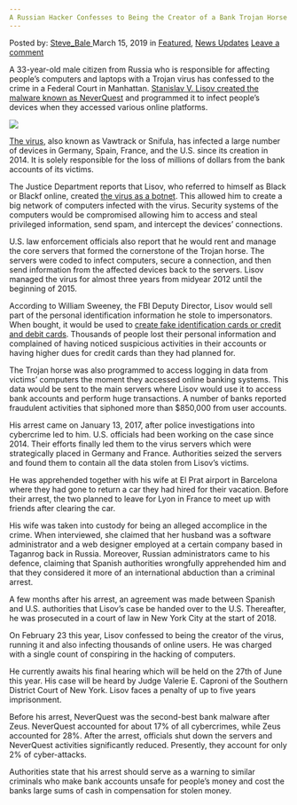 ```yaml
---
A Russian Hacker Confesses to Being the Creator of a Bank Trojan Horse
---
```

<article class="post-listing post-28634 post type-post status-publish format-standard has-post-thumbnail hentry category-deepdot-news category-news-updates tag-bank tag-confesses tag-creator tag-hacker tag-horse tag-russian tag-trojan">
    <div class="post-inner">
    <p class="post-meta">
    <span>Posted by: <a href="https://www.deepdotweb.com/author/steve_bale/" title="">Steve_Bale </a></span>
    <span>March 15, 2019</span>
    <span>in <a href="https://www.deepdotweb.com/category/deepdot-news/" rel="category tag">Featured</a>, <a href="https://www.deepdotweb.com/category/news-updates/" rel="category tag">News Updates</a></span>
    <span><a href="https://www.deepdotweb.com/2019/03/15/a-russian-hacker-confesses-to-being-the-creator-of-a-bank-trojan-horse/#respond">Leave a comment</a></span>
    </p>
    <div class="clear"></div>
    <div class="entry">
    <p>A 33-year-old male citizen from Russia who is responsible for affecting people’s computers and laptops with a Trojan virus has confessed to the crime in a Federal Court in Manhattan. <a href="https://www.zdnet.com/article/russian-national-author-of-neverquest-banking-trojan-pleads-guilty/">Stanislav V. Lisov created the malware known as NeverQuest</a> and programmed it to infect people’s devices when they accessed various online platforms.</p>
    <p><strong><img class="wp-image-28637" src="https://www.deepdotweb.com/wp-content/uploads/2019/03/word-image-9.jpeg" srcset="https://www.deepdotweb.com/wp-content/uploads/2019/03/word-image-9.jpeg 660w, https://www.deepdotweb.com/wp-content/uploads/2019/03/word-image-9-300x150.jpeg 300w" sizes="(max-width: 660px) 100vw, 660px" /></strong></p>
    <p><a href="https://www.deepdotweb.com/2017/06/23/14-year-old-boy-arrested-japan-creating-ransomware-virus/">The virus</a>, also known as Vawtrack or Snifula, has infected a large number of devices in Germany, Spain, France, and the U.S. since its creation in 2014. It is solely responsible for the loss of millions of dollars from the bank accounts of its victims.</p>
    <p>The Justice Department reports that Lisov, who referred to himself as Black or Blackf online, created <a href="https://www.deepdotweb.com/2018/10/14/kelihos-botnet-operator-pleads-guilty-to-id-trading-on-darkweb/">the virus as a botnet</a>. This allowed him to create a big network of computers infected with the virus. Security systems of the computers would be compromised allowing him to access and steal privileged information, send spam, and intercept the devices’ connections.</p>
    <p>U.S. law enforcement officials also report that he would rent and manage the core servers that formed the cornerstone of the Trojan horse. The servers were coded to infect computers, secure a connection, and then send information from the affected devices back to the servers. Lisov managed the virus for almost three years from midyear 2012 until the beginning of 2015.</p>
    <p>According to William Sweeney, the FBI Deputy Director, Lisov would sell part of the personal identification information he stole to impersonators. When bought, it would be used to <a href="https://www.deepdotweb.com/2019/01/22/multi-agency-force-brings-down-dark-web-identity-theft-from-douglas-county/">create fake identification cards or credit and debit cards</a>. Thousands of people lost their personal information and complained of having noticed suspicious activities in their accounts or having higher dues for credit cards than they had planned for.</p>
    <p>The Trojan horse was also programmed to access logging in data from victims’ computers the moment they accessed online banking systems. This data would be sent to the main servers where Lisov would use it to access bank accounts and perform huge transactions. A number of banks reported fraudulent activities that siphoned more than $850,000 from user accounts.</p>
    <p>His arrest came on January 13, 2017, after police investigations into cybercrime led to him. U.S. officials had been working on the case since 2014. Their efforts finally led them to the virus servers which were strategically placed in Germany and France. Authorities seized the servers and found them to contain all the data stolen from Lisov’s victims.</p>
    <p>He was apprehended together with his wife at El Prat airport in Barcelona where they had gone to return a car they had hired for their vacation. Before their arrest, the two planned to leave for Lyon in France to meet up with friends after clearing the car.</p>
    <p>His wife was taken into custody for being an alleged accomplice in the crime. When interviewed, she claimed that her husband was a software administrator and a web designer employed at a certain company based in Taganrog back in Russia. Moreover, Russian administrators came to his defence, claiming that Spanish authorities wrongfully apprehended him and that they considered it more of an international abduction than a criminal arrest.</p>
    <p>A few months after his arrest, an agreement was made between Spanish and U.S. authorities that Lisov’s case be handed over to the U.S. Thereafter, he was prosecuted in a court of law in New York City at the start of 2018.</p>
    <p>On February 23 this year, Lisov confessed to being the creator of the virus, running it and also infecting thousands of online users. He was charged with a single count of conspiring in the hacking of computers.</p>
    <p>He currently awaits his final hearing which will be held on the 27th of June this year. His case will be heard by Judge Valerie E. Caproni of the Southern District Court of New York. Lisov faces a penalty of up to five years imprisonment.</p>
    <p>Before his arrest, NeverQuest was the second-best bank malware after Zeus. NeverQuest accounted for about 17% of all cybercrimes, while Zeus accounted for 28%. After the arrest, officials shut down the servers and NeverQuest activities significantly reduced. Presently, they account for only 2% of cyber-attacks.</p>
    <p>Authorities state that his arrest should serve as a warning to similar criminals who make bank accounts unsafe for people’s money and cost the banks large sums of cash in compensation for stolen money.</p>
    </div>
    <span style="display:none"><a href="https://www.deepdotweb.com/tag/bank/" rel="tag">bank</a> <a href="https://www.deepdotweb.com/tag/confesses/" rel="tag">confesses</a> <a href="https://www.deepdotweb.com/tag/creator/" rel="tag">creator</a> <a href="https://www.deepdotweb.com/tag/hacker/" rel="tag">hacker</a> <a href="https://www.deepdotweb.com/tag/horse/" rel="tag">horse</a> <a href="https://www.deepdotweb.com/tag/russian/" rel="tag">russian</a> <a href="https://www.deepdotweb.com/tag/trojan/" rel="tag">trojan</a></span> <span style="display:none" class="updated">2019-03-15</span>
    <div style="display:none" class="vcard author" itemprop="author" itemscope itemtype="http://schema.org/Person"><strong class="fn" itemprop="name"><a href="https://www.deepdotweb.com/author/steve_bale/" title="Posts by Steve_Bale" rel="author">Steve_Bale</a></strong></div>
    </div>
</article>

